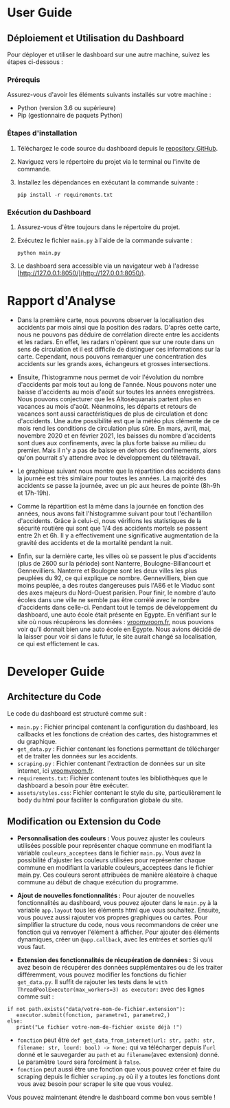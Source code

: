 # User Guide

## Déploiement et Utilisation du Dashboard

Pour déployer et utiliser le dashboard sur une autre machine, suivez les étapes ci-dessous :

### Prérequis

Assurez-vous d'avoir les éléments suivants installés sur votre machine :

- Python (version 3.6 ou supérieure)
- Pip (gestionnaire de paquets Python)

### Étapes d'installation

1. Téléchargez le code source du dashboard depuis le [repository GitHub](https://github.com/Lucari00/Dashboard.git).

2. Naviguez vers le répertoire du projet via le terminal ou l'invite de commande.

3. Installez les dépendances en exécutant la commande suivante :
   ```
   pip install -r requirements.txt
   ```

### Exécution du Dashboard

1. Assurez-vous d'être toujours dans le répertoire du projet.

2. Exécutez le fichier `main.py` à l'aide de la commande suivante :
   ```
   python main.py
   ```

3. Le dashboard sera accessible via un navigateur web à l'adresse [http://127.0.0.1:8050/](http://127.0.0.1:8050/).

# Rapport d'Analyse

- Dans la première carte, nous pouvons observer la localisation des accidents par mois ainsi que la position des radars. D'après cette carte, nous ne pouvons pas déduire de corrélation directe entre les accidents et les radars. En effet, les radars n'opèrent que sur une route dans un sens de circulation et il est difficile de distinguer ces informations sur la carte.
Cependant, nous pouvons remarquer une concentration des accidents sur les grands axes, échangeurs et grosses intersections.

- Ensuite, l'histogramme nous permet de voir l'évolution du nombre d'accidents par mois tout au long de l'année. Nous pouvons noter une baisse d'accidents au mois d'août sur toutes les années enregistrées. Nous pouvons conjecturer que les Altoséquanais partent plus en vacances au mois d'août. Néanmoins, les départs et retours de vacances sont aussi caractéristiques de plus de circulation et donc d'accidents. Une autre possibilité est que la météo plus clémente de ce mois rend les conditions de circulation plus sûre.
En mars, avril, mai, novembre 2020 et en février 2021, les baisses du nombre d'accidents sont dues aux confinements, avec la plus forte baisse au milieu du premier. Mais il n'y a pas de baisse en dehors des confinements, alors qu'on pourrait s'y attendre avec le développement du télétravail.

- Le graphique suivant nous montre que la répartition des accidents dans la journée est très similaire pour toutes les années. La majorité des accidents se passe la journée, avec un pic aux heures de pointe (8h-9h et 17h-19h).

- Comme la répartition est la même dans la journée en fonction des années, nous avons fait l'histogramme suivant pour tout l'échantillon d'accidents. Grâce à celui-ci, nous vérifions les statistiques de la sécurité routière qui sont que 1/4 des accidents mortels se passent entre 2h et 6h. Il y a effectivement une significative augmentation de la gravité des accidents et de la mortalité pendant la nuit.

- Enfin, sur la dernière carte, les villes où se passent le plus d'accidents (plus de 2600 sur la période) sont Nanterre, Boulogne-Billancourt et Gennevilliers. Nanterre et Boulogne sont les deux villes les plus peuplées du 92, ce qui explique ce nombre. Gennevilliers, bien que moins peuplée, a des routes dangereuses puis l'A86 et le Viaduc sont des axes majeurs du Nord-Ouest parisien. Pour finir, le nombre d'auto écoles dans une ville ne semble pas être corrélé avec le nombre d'accidents dans celle-ci.
Pendant tout le temps de développement du dashboard, une auto école était présente en Egypte. En vérifiant sur le site où nous récupérons les données : [vroomvroom.fr](https://www.vroomvroom.fr/auto-ecoles/hauts-de-seine/asnieres-sur-seine), nous pouvions voir qu'il donnait bien une auto école en Egypte. Nous avions décidé de la laisser pour voir si dans le futur, le site aurait changé sa localisation, ce qui est effictement le cas.

# Developer Guide

## Architecture du Code

Le code du dashboard est structuré comme suit :

- `main.py` : Fichier principal contenant la configuration du dashboard, les callbacks et les fonctions de création des cartes, des histogrammes et du graphique.
- `get_data.py` : Fichier contenant les fonctions permettant de télécharger et de traiter les données sur les accidents.
- `scraping.py` : Fichier contenant l'extraction de données sur un site internet, ici [vroomvroom.fr](https://www.vroomvroom.fr/auto-ecoles/hauts-de-seine/).
- `requirements.txt`: Fichier contenant toutes les bibliothèques que le dashboard a besoin pour être exécuter.
- `assets/styles.css`: Fichier contenant le style du site, particulièrement le body du html pour faciliter la configuration globale du site.

## Modification ou Extension du Code

- **Personnalisation des couleurs :** Vous pouvez ajuster les couleurs utilisées possible pour représenter chaque commune en modifiant la variable `couleurs_acceptees` dans le fichier `main.py`. Vous avez la possibilité d'ajuster les couleurs utilisées pour représenter chaque commune en modifiant la variable couleurs_acceptees dans le fichier main.py. Ces couleurs seront attribuées de manière aléatoire à chaque commune au début de chaque exécution du programme.

- **Ajout de nouvelles fonctionnalités :** Pour ajouter de nouvelles fonctionnalités au dashboard, vous pouvez ajouter dans le `main.py` à la variable `app.layout` tous les éléments html que vous souhaitez. Ensuite, vous pouvez aussi rajouter vos propres graphiques ou cartes. Pour simplifier la structure du code, nous vous recommandons de créer une fonction qui va renvoyer l'élément à afficher. Pour ajouter des éléments dynamiques, créer un `@app.callback`, avec les entrées et sorties qu'il vous faut.

- **Extension des fonctionnalités de récupération de données :** Si vous avez besoin de récupérer des données supplémentaires ou de les traiter différemment, vous pouvez modifier les fonctions du fichier `get_data.py`. Il suffit de rajouter les tests dans le
`with ThreadPoolExecutor(max_workers=3) as executor:` avec des lignes comme suit : 
```
if not path.exists("data/votre-nom-de-fichier.extension"):
   executor.submit(fonction, parametre1, parametre2,)
else:
   print("Le fichier votre-nom-de-fichier existe déjà !")
```
* `fonction` peut être `def get_data_from_internet(url: str, path: str, filename: str, lourd: bool) -> None:` qui va télécharger depuis l'`url` donné et le sauvegarder au `path` et au `filename`(avec extension) donné. Le paramètre `lourd` sera forcément à `false`.
* `fonction` peut aussi être une fonction que vous pouvez créer et faire du scraping depuis le fichier `scraping.py` où il y a toutes les fonctions dont vous avez besoin pour scraper le site que vous voulez.

Vous pouvez maintenant étendre le dashboard comme bon vous semble !
